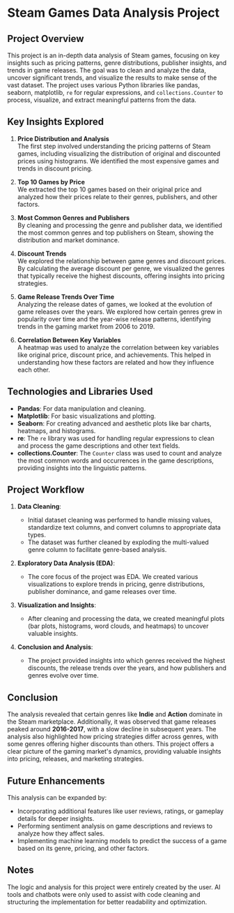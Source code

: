 # Steam Games Data Analysis Project

## Project Overview

This project is an in-depth data analysis of Steam games, focusing on key insights such as pricing patterns, genre distributions, publisher insights, and trends in game releases. The goal was to clean and analyze the data, uncover significant trends, and visualize the results to make sense of the vast dataset. The project uses various Python libraries like pandas, seaborn, matplotlib, `re` for regular expressions, and `collections.Counter` to process, visualize, and extract meaningful patterns from the data.

## Key Insights Explored

1. **Price Distribution and Analysis**  
   The first step involved understanding the pricing patterns of Steam games, including visualizing the distribution of original and discounted prices using histograms. We identified the most expensive games and trends in discount pricing.

2. **Top 10 Games by Price**  
   We extracted the top 10 games based on their original price and analyzed how their prices relate to their genres, publishers, and other factors.

3. **Most Common Genres and Publishers**  
   By cleaning and processing the genre and publisher data, we identified the most common genres and top publishers on Steam, showing the distribution and market dominance.

4. **Discount Trends**  
   We explored the relationship between game genres and discount prices. By calculating the average discount per genre, we visualized the genres that typically receive the highest discounts, offering insights into pricing strategies.

5. **Game Release Trends Over Time**  
   Analyzing the release dates of games, we looked at the evolution of game releases over the years. We explored how certain genres grew in popularity over time and the year-wise release patterns, identifying trends in the gaming market from 2006 to 2019.

6. **Correlation Between Key Variables**  
   A heatmap was used to analyze the correlation between key variables like original price, discount price, and achievements. This helped in understanding how these factors are related and how they influence each other.

## Technologies and Libraries Used

- **Pandas**: For data manipulation and cleaning.
- **Matplotlib**: For basic visualizations and plotting.
- **Seaborn**: For creating advanced and aesthetic plots like bar charts, heatmaps, and histograms.
- **re**: The `re` library was used for handling regular expressions to clean and process the game descriptions and other text fields.
- **collections.Counter**: The `Counter` class was used to count and analyze the most common words and occurrences in the game descriptions, providing insights into the linguistic patterns.

## Project Workflow

1. **Data Cleaning**: 
   - Initial dataset cleaning was performed to handle missing values, standardize text columns, and convert columns to appropriate data types.
   - The dataset was further cleaned by exploding the multi-valued genre column to facilitate genre-based analysis.
   
2. **Exploratory Data Analysis (EDA)**: 
   - The core focus of the project was EDA. We created various visualizations to explore trends in pricing, genre distributions, publisher dominance, and game releases over time.

3. **Visualization and Insights**: 
   - After cleaning and processing the data, we created meaningful plots (bar plots, histograms, word clouds, and heatmaps) to uncover valuable insights.
   
4. **Conclusion and Analysis**: 
   - The project provided insights into which genres received the highest discounts, the release trends over the years, and how publishers and genres evolve over time.

## Conclusion

The analysis revealed that certain genres like **Indie** and **Action** dominate in the Steam marketplace. Additionally, it was observed that game releases peaked around **2016-2017**, with a slow decline in subsequent years. The analysis also highlighted how pricing strategies differ across genres, with some genres offering higher discounts than others. This project offers a clear picture of the gaming market's dynamics, providing valuable insights into pricing, releases, and marketing strategies.

## Future Enhancements

This analysis can be expanded by:
- Incorporating additional features like user reviews, ratings, or gameplay details for deeper insights.
- Performing sentiment analysis on game descriptions and reviews to analyze how they affect sales.
- Implementing machine learning models to predict the success of a game based on its genre, pricing, and other factors.

## Notes

The logic and analysis for this project were entirely created by the user. AI tools and chatbots were only used to assist with code cleaning and structuring the implementation for better readability and optimization.

